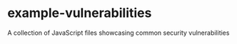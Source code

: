 # example-vulnerabilities
A collection of JavaScript files showcasing common security vulnerabilities
